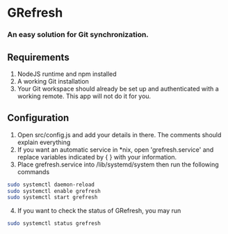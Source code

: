 # GRefresh
### An easy solution for Git synchronization.

## Requirements
1. NodeJS runtime and npm installed
2. A working Git installation
3. Your Git workspace should already be set up and authenticated with a working remote. This app will not do it for you.

## Configuration
1. Open src/config.js and add your details in there. The comments should explain everything
2. If you want an automatic service in *nix, open 'grefresh.service' and replace variables indicated by { } with your information.
3. Place grefresh.service into /lib/systemd/system then run the following commands
```bash
sudo systemctl daemon-reload
sudo systemctl enable grefresh
sudo systemctl start grefresh
```

4. If you want to check the status of GRefresh, you may run
```bash
sudo systemctl status grefresh
```